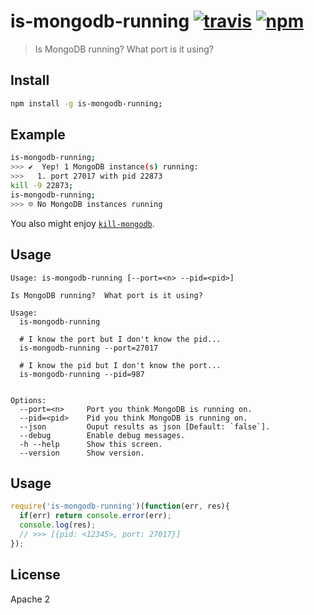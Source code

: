 # is-mongodb-running [![travis][travis_img]][travis_url] [![npm][npm_img]][npm_url]

> Is MongoDB running?  What port is it using?

## Install

```bash
npm install -g is-mongodb-running;
```

## Example

```bash
is-mongodb-running;
>>> ✔  Yep! 1 MongoDB instance(s) running:
>>>   1. port 27017 with pid 22873
kill -9 22873;
is-mongodb-running;
>>> ☹ No MongoDB instances running
```

You also might enjoy [`kill-mongodb`](http://npm.im/kill-mongodb).

## Usage

```text
Usage: is-mongodb-running [--port=<n> --pid=<pid>]

Is MongoDB running?  What port is it using?

Usage:
  is-mongodb-running

  # I know the port but I don't know the pid...
  is-mongodb-running --port=27017

  # I know the pid but I don't know the port...
  is-mongodb-running --pid=987


Options:
  --port=<n>     Port you think MongoDB is running on.
  --pid=<pid>    Pid you think MongoDB is running on.
  --json         Ouput results as json [Default: `false`].
  --debug        Enable debug messages.
  -h --help      Show this screen.
  --version      Show version.
```

## Usage

```javascript
require('is-mongodb-running')(function(err, res){
  if(err) return console.error(err);
  console.log(res);
  // >>> [{pid: <12345>, port: 27017}]
});
```

## License

Apache 2

[travis_img]: https://img.shields.io/travis/mongodb-js/is-mongodb-running.svg
[travis_url]: https://travis-ci.org/mongodb-js/is-mongodb-running
[npm_img]: https://img.shields.io/npm/v/is-mongodb-running.svg
[npm_url]: https://npmjs.org/package/is-mongodb-running
